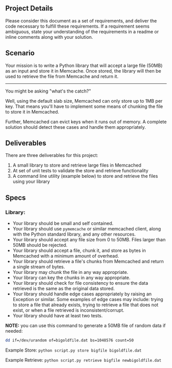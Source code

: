 ## Project Details

Please consider this document as a set of requirements, and deliver the code necessary to fulfill these requirements. If a requirement seems ambiguous, state your understanding of the requirements in a readme or inline comments along with your solution.

## Scenario

Your mission is to write a Python library that will accept a large file (50MB) as an input and store it in Memcache. Once stored, the library will then be used to retrieve the file from Memcache and return it.

---

You might be asking "what's the catch?" 

Well, using the default slab size, Memcached can only store up to 1MB per key. That means you'll have to implement some means of chunking the file to store it in Memcached.

Further, Memcached can evict keys when it runs out of memory. A complete solution should detect these cases and handle them appropriately.

## Deliverables

There are three deliverables for this project:

1. A small library to store and retrieve large files in Memcached
2. At set of unit tests to validate the store and retrieve functionality
3. A command line utility (example below) to store and retrieve the files using your library

## Specs

### Library:

* Your library should be small and self contained.
* Your library should use `pymemcache` or similar memcached client, along with the Python standard library, and any other resources.
* Your library should accept any file size from 0 to 50MB. Files larger than 50MB should be rejected.
* Your library should accept a file, chunk it, and store as bytes in Memcached with a minimum amount of overhead. 
* Your library should retrieve a file's chunks from Memcached and return a single stream of bytes. 
* Your library may chunk the file in any way appropriate.
* Your library can key the chunks in any way appropriate.
* Your library should check for file consistency to ensure the data retrieved is the same as the original data stored.
* Your library should handle edge cases appropriately by raising an Exception or similar. Some examples of edge cases may include: trying to store a file that already exists, trying to retrieve a file that does not exist, or when a file retrieved is inconsistent/corrupt. 
* Your library should have at least two tests.

**NOTE:** you can use this command to generate a 50MB file of random data if needed:

```bash
dd if=/dev/urandom of=bigoldfile.dat bs=1048576 count=50
```

Example Store:
`python script.py store bigfile bigoldfile.dat`

Example Retrieve:
`python script.py retrieve bigfile newbigoldfile.dat`
